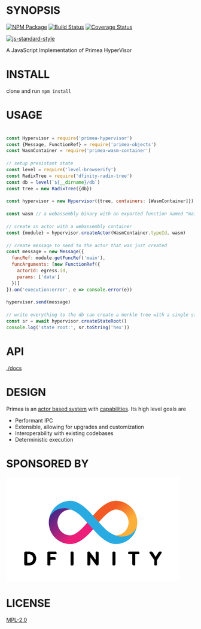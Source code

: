 # SYNOPSIS

[![NPM Package](https://img.shields.io/npm/v/primea-hypervisor.svg?style=flat-square)](https://www.npmjs.org/package/primea-hypervisor)
[![Build Status](https://img.shields.io/travis/primea/js-primea-hypervisor.svg?branch=master&style=flat-square)](https://travis-ci.org/primea/js-primea-hypervisor)
[![Coverage Status](https://img.shields.io/coveralls/primea/js-primea-hypervisor.svg?style=flat-square)](https://coveralls.io/r/primea/js-primea-hypervisor)

[![js-standard-style](https://cdn.rawgit.com/feross/standard/master/badge.svg)](https://github.com/feross/standard)

A JavaScript Implementation of Primea HyperVisor

# INSTALL
clone and run `npm install`

# USAGE
```javascript

const Hypervisor = require('primea-hypervisor')
const {Message, FunctionRef} = require('primea-objects')
const WasmContainer = require('primea-wasm-container')

// setup presistant state
const level = require('level-browserify')
const RadixTree = require('dfinity-radix-tree')
const db = level(`${__dirname}/db`)
const tree = new RadixTree({db})

const hypervisor = new Hypervisor({tree, containers: [WasmContainer]})

const wasm // a webassembly binary with an exported function named "main"

// create an actor with a webassembly container
const {module} = hypervisor.createActor(WasmContainer.typeId, wasm)

// create message to send to the actor that was just created
const message = new Message({
  funcRef: module.getFuncRef('main'),
  funcArguments: [new FunctionRef({
    actorId: egress.id,
    params: ['data']
  })]
}).on('execution:error', e => console.error(e))

hypervisor.send(message)

// write everything to the db can create a merkle tree with a single state root
const sr = await hypervisor.createStateRoot()
console.log('state root:', sr.toString('hex'))
```

# API
[./docs](./docs/index.md)

# DESIGN
Primea is an [actor based system](https://en.wikipedia.org/wiki/Actor_model) with [capabilities](https://en.wikipedia.org/wiki/Capability-based_security).
Its high level goals are

* Performant IPC
* Extensible, allowing for upgrades and customization
* Interoperability with existing codebases
* Deterministic execution

# SPONSORED BY
[![](assests/dfinity.png)](www.dfinity.org)

# LICENSE
[MPL-2.0][LICENSE]

[LICENSE]: https://tldrlegal.com/license/mozilla-public-license-2.0-(mpl-2)
